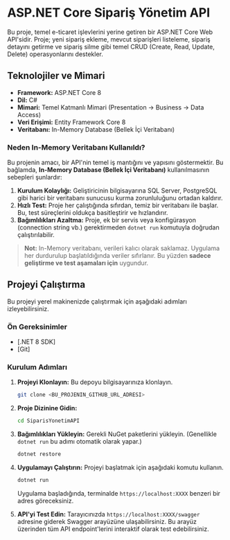 # ASP.NET Core Sipariş Yönetim API

Bu proje, temel e-ticaret işlevlerini yerine getiren bir ASP.NET Core Web API'sidir. Proje; yeni sipariş ekleme, mevcut siparişleri listeleme, sipariş detayını getirme ve sipariş silme gibi temel CRUD (Create, Read, Update, Delete) operasyonlarını destekler.

## Teknolojiler ve Mimari

* **Framework:** ASP.NET Core 8
* **Dil:** C#
* **Mimari:** Temel Katmanlı Mimari (Presentation -> Business -> Data Access)
* **Veri Erişimi:** Entity Framework Core 8
* **Veritabanı:** In-Memory Database (Bellek İçi Veritabanı)

### Neden In-Memory Veritabanı Kullanıldı?

Bu projenin amacı, bir API'nin temel iş mantığını ve yapısını göstermektir. Bu bağlamda, **In-Memory Database (Bellek İçi Veritabanı)** kullanılmasının sebepleri şunlardır:

1.  **Kurulum Kolaylığı:** Geliştiricinin bilgisayarına SQL Server, PostgreSQL gibi harici bir veritabanı sunucusu kurma zorunluluğunu ortadan kaldırır.
2.  **Hızlı Test:** Proje her çalıştığında sıfırdan, temiz bir veritabanı ile başlar. Bu, test süreçlerini oldukça basitleştirir ve hızlandırır.
3.  **Bağımlılıkları Azaltma:** Proje, ek bir servis veya konfigürasyon (connection string vb.) gerektirmeden `dotnet run` komutuyla doğrudan çalıştırılabilir.

> **Not:** In-Memory veritabanı, verileri kalıcı olarak saklamaz. Uygulama her durdurulup başlatıldığında veriler sıfırlanır. Bu yüzden **sadece geliştirme ve test aşamaları için** uygundur. 

## Projeyi Çalıştırma

Bu projeyi yerel makinenizde çalıştırmak için aşağıdaki adımları izleyebilirsiniz.

### Ön Gereksinimler

* [.NET 8 SDK]
* [Git]

### Kurulum Adımları

1.  **Projeyi Klonlayın:**
    Bu depoyu bilgisayarınıza klonlayın.
    ```bash
    git clone <BU_PROJENIN_GITHUB_URL_ADRESI>
    ```

2.  **Proje Dizinine Gidin:**
    ```bash
    cd SiparisYonetimAPI
    ```

3.  **Bağımlılıkları Yükleyin:**
    Gerekli NuGet paketlerini yükleyin. (Genellikle `dotnet run` bu adımı otomatik olarak yapar.)
    ```bash
    dotnet restore
    ```

4.  **Uygulamayı Çalıştırın:**
    Projeyi başlatmak için aşağıdaki komutu kullanın.
    ```bash
    dotnet run
    ```
    Uygulama başladığında, terminalde `https://localhost:XXXX` benzeri bir adres göreceksiniz.

5.  **API'yi Test Edin:**
    Tarayıcınızda `https://localhost:XXXX/swagger` adresine giderek Swagger arayüzüne ulaşabilirsiniz. Bu arayüz üzerinden tüm API endpoint'lerini interaktif olarak test edebilirsiniz.

